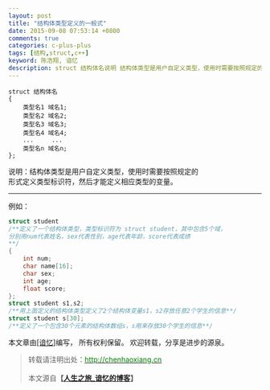 ```yaml
---
layout: post
title: "结构体类型定义的一般式"
date: 2015-09-08 07:53:14 +0800
comments: true
categories: c-plus-plus
tags: [结构,struct,c++]
keyword: 陈浩翔, 谙忆
description: struct 结构体名说明 结构体类型是用户自定义类型，使用时需要按照规定的形式定义类型标识符，然后才能定义相应类型的变量。
---
```


```
struct 结构体名  
{  
    类型名1 域名1;   
    类型名2 域名2;  
    类型名3 域名3;  
    类型名4 域名4;  
    ...     ...  
    类型名n 域名n;  
};  
```
说明：结构体类型是用户自定义类型，使用时需要按照规定的  
形式定义类型标识符，然后才能定义相应类型的变量。

<!-- more -->
----------
 
例如：  
```c++
struct student  
/**定义了一个结构体类型，类型标识符为 struct student，其中包含5个域，  
分别用num代表姓名，sex代表性别，age代表年龄，score代表成绩  
**/  
{
    int num;
    char name[16];
    char sex;
    int age;
    float score;
};
struct student s1,s2;
/**用上面定义的结构体类型定义了2个结构体变量s1，s2存放任意2个学生的信息**/
struct student s[30];
/**定义了一个包含30个元素的结构体数组s，s用来存放30个学生的信息**/
```

本文章由<a href="http://chenhaoxiang.cn/">[谙忆]</a>编写， 所有权利保留。 
欢迎转载，分享是进步的源泉。
<blockquote cite='陈浩翔'>
<p background-color='#D3D3D3'>转载请注明出处：<a href='http://chenhaoxiang.cn'><font color="green">http://chenhaoxiang.cn</font></a><br><br>
本文源自<strong>【<a href='http://chenhaoxiang.cn' target='_blank'>人生之旅_谙忆的博客</a>】</strong></p>
</blockquote>
